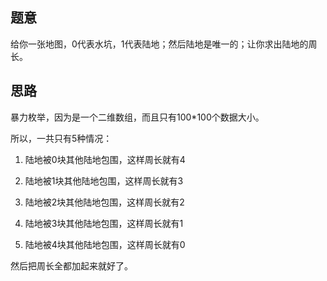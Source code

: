 ## 题意
   给你一张地图，0代表水坑，1代表陆地；然后陆地是唯一的；让你求出陆地的周长。
   
## 思路
   暴力枚举，因为是一个二维数组，而且只有100*100个数据大小。
   
   所以，一共只有5种情况：
   
   1. 陆地被0块其他陆地包围，这样周长就有4
   
   2. 陆地被1块其他陆地包围，这样周长就有3
   
   3. 陆地被2块其他陆地包围，这样周长就有2
   
   4. 陆地被3块其他陆地包围，这样周长就有1
   
   5. 陆地被4块其他陆地包围，这样周长就有0
   
   然后把周长全都加起来就好了。
